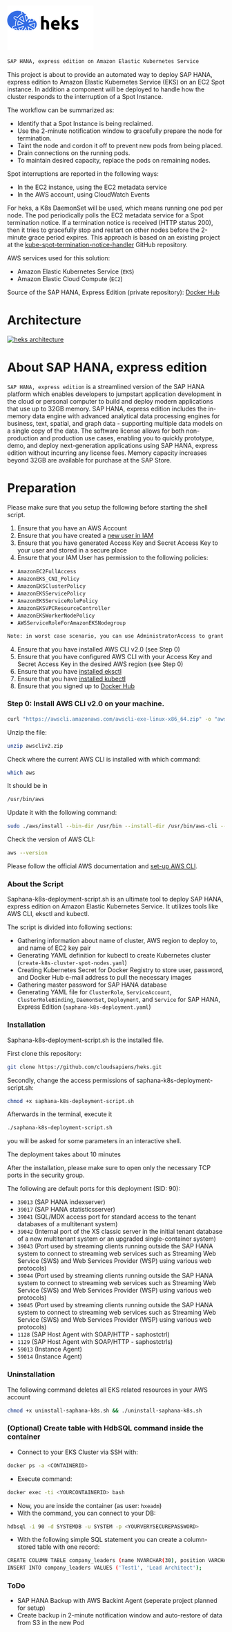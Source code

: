 [![heks logo](https://github.com/cloudsapiens/heks/blob/main/heks-logo.png)](https://github.com/cloudsapiens/heks)
```sh
SAP HANA, express edition on Amazon Elastic Kubernetes Service
```

This project is about to provide an automated way to deploy SAP HANA, express edition to Amazon Elastic Kubernetes Service (EKS) on an EC2 Spot instance. 
In addition a component will be deployed to handle how the cluster responds to the interruption of a Spot Instance. 

The workflow can be summarized as:

 - Identify that a Spot Instance is being reclaimed.
 - Use the 2-minute notification window to gracefully prepare the node for termination.
 - Taint the node and cordon it off to prevent new pods from being placed.
 - Drain connections on the running pods.
 - To maintain desired capacity, replace the pods on remaining nodes.

Spot interruptions are reported in the following ways:

 - In the EC2 instance, using the EC2 metadata service
 - In the AWS account, using CloudWatch Events

For heks, a K8s DaemonSet will be used, which means running one pod per node. The pod periodically polls the EC2 metadata service for a Spot termination notice. If a termination notice is received (HTTP status 200), then it tries to gracefully stop and restart on other nodes before the 2-minute grace period expires. This approach is based on an existing project at the [kube-spot-termination-notice-handler](https://github.com/kube-aws/kube-spot-termination-notice-handler) GitHub repository.

AWS services used for this solution:
  - Amazon Elastic Kubernetes Service (```EKS```)
  - Amazon Elastic Cloud Compute (```EC2```)

Source of the SAP HANA, Express Edition (private repository):  [Docker Hub](https://hub.docker.com/_/sap-hana-express-edition)

# Architecture
[![heks architecture](https://github.com/cloudsapiens/heks/blob/main/imgs/architecture.png)](https://github.com/cloudsapiens/heks/blob/main/imgs/architecture.png) 

# About SAP HANA, express edition
```SAP HANA, express edition``` is a streamlined version of the SAP HANA platform which enables developers to jumpstart application development in the cloud or personal computer to build and deploy modern applications that use up to 32GB memory. SAP HANA, express edition includes the in-memory data engine with advanced analytical data processing engines for business, text, spatial, and graph data - supporting multiple data models on a single copy of the data. 
The software license allows for both non-production and production use cases, enabling you to quickly prototype, demo, and deploy next-generation applications using SAP HANA, express edition without incurring any license fees. Memory capacity increases beyond 32GB are available for purchase at the SAP Store.

# Preparation

Please make sure that you setup the following before starting the shell script.

1) Ensure that you have an AWS Account
2) Ensure that you have created a [new user in IAM](https://docs.aws.amazon.com/IAM/latest/UserGuide/id_users_create.html)
3) Ensure that you have generated Access Key and Secret Access Key to your user and stored in a secure place
4) Ensure that your IAM User has permission to the following policies:
 - ```AmazonEC2FullAccess```
 - ```AmazonEKS_CNI_Policy```
 - ```AmazonEKSClusterPolicy```
 - ```AmazonEKSServicePolicy```
 - ```AmazonEKSServiceRolePolicy```
 - ```AmazonEKSVPCResourceController```
 - ```AmazonEKSWorkerNodePolicy```
 - ```AWSServiceRoleForAmazonEKSNodegroup```
 
 ```sh
 Note: in worst case scenario, you can use AdministratorAccess to grant your user admin access.
 ```
4) Ensure that you have installed AWS CLI v2.0 (see Step 0)
5) Ensure that you have configured AWS CLI with your Access Key and Secret Access Key in the desired AWS region (see Step 0)
6) Ensure that you have [installed eksctl](https://docs.aws.amazon.com/eks/latest/userguide/getting-started-eksctl.html) 
7) Ensure that you have [installed kubectl](https://kubernetes.io/docs/tasks/tools/install-kubectl/)
8) Ensure that you signed up to [Docker Hub](https://hub.docker.com/)

### Step 0: Install AWS CLI v2.0 on your machine.

```sh
curl "https://awscli.amazonaws.com/awscli-exe-linux-x86_64.zip" -o "awscliv2.zip"
```
Unzip the file: 
```sh
unzip awscliv2.zip
```
Check where the current AWS CLI is installed with which command: 
```sh
which aws
```
It should be in 
```sh
/usr/bin/aws
```

Update it with the following command: 
```sh
sudo ./aws/install --bin-dir /usr/bin --install-dir /usr/bin/aws-cli --update
```
Check the version of AWS CLI: 
```sh
aws --version
```

Please follow the official AWS documentation and [set-up AWS CLI](https://docs.aws.amazon.com/cli/latest/userguide/cli-configure-quickstart.html).

### About the Script 

Saphana-k8s-deployment-script.sh is an ultimate tool to deploy SAP HANA, express edition on Amazon Elastic Kubernetes Service. It utilizes tools like AWS CLI, eksctl and kubectl. 

The script is divided into following sections:

  - Gathering information about name of cluster, AWS region to deploy to, and name of EC2 key pair
  - Generating YAML definition for kubectl to create Kubernetes cluster (```create-k8s-cluster-spot-nodes.yaml```)
  - Creating Kubernetes Secret for Docker Registry to store user, password, and Docker Hub e-mail address to pull the necessary images
  - Gathering master password for SAP HANA database
  - Generating YAML file for ```ClusterRole```, ```ServiceAccount```, ```ClusterRoleBinding```, ```DaemonSet```, ```Deployment```, and ```Service``` for SAP HANA, Express Edition (```saphana-k8s-deployment.yaml```)

### Installation

Saphana-k8s-deployment-script.sh is the installed file. 

First clone this repository: 
```sh
git clone https://github.com/cloudsapiens/heks.git
```

Secondly, change the access permissions of saphana-k8s-deployment-script.sh:
```sh
chmod +x saphana-k8s-deployment-script.sh
```

Afterwards in the terminal, execute it
```sh
./saphana-k8s-deployment-script.sh
```

you will be asked for some parameters in an interactive shell.

The deployment takes about 10 minutes

After the installation, please make sure to open only the necessary TCP ports in the security group.

The following are default ports for this deployment (SID: 90):
 - ```39013``` (SAP HANA indexserver)
 - ```39017``` (SAP HANA statisticsserver)
 - ```39041``` (SQL/MDX access port for standard access to the tenant databases of a multitenant system)
 - ```39042``` (Internal port of the XS classic server in the initial tenant database of a new multitenant system or an upgraded single-container system)
 - ```39043``` (Port used by streaming clients running outside the SAP HANA system to connect to streaming web services such as Streaming Web Service (SWS) and Web Services Provider (WSP) using various web protocols)
 - ```39044``` (Port used by streaming clients running outside the SAP HANA system to connect to streaming web services such as Streaming Web Service (SWS) and Web Services Provider (WSP) using various web protocols)
 - ```39045``` (Port used by streaming clients running outside the SAP HANA system to connect to streaming web services such as Streaming Web Service (SWS) and Web Services Provider (WSP) using various web protocols)
 - ```1128``` (SAP Host Agent with SOAP/HTTP - saphostctrl)
 - ```1129``` (SAP Host Agent with SOAP/HTTP - saphostctrls)
 - ```59013``` (Instance Agent)
 - ```59014``` (Instance Agent)

### Uninstallation

The following command deletes all EKS related resources in your AWS account
```sh
chmod +x uninstall-saphana-k8s.sh && ./uninstall-saphana-k8s.sh
```


### (Optional) Create table with HdbSQL command inside the container
 - Connect to your EKS Cluster via SSH with:
```sh 
docker ps -a <CONTAINERID> 
```
 - Execute command: 
```sh 
docker exec -ti <YOURCONTAINERID> bash
```
 - Now, you are inside the container (as user: ```hxeadm```)
 - With the command, you can connect to your DB: 
``` sh 
hdbsql -i 90 -d SYSTEMDB -u SYSTEM -p <YOURVERYSECUREPASSWORD> 
```
 - With the following simple SQL statement you can create a column-stored table with one record: 

```sh
CREATE COLUMN TABLE company_leaders (name NVARCHAR(30), position VARCHAR(30));
INSERT INTO company_leaders VALUES ('Test1', 'Lead Architect');
```
### ToDo
 - SAP HANA Backup with AWS Backint Agent (seperate project planned for setup)
 - Create backup in 2-minute notification window and auto-restore of data from S3 in the new Pod
